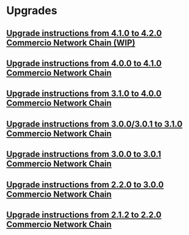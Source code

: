 # Upgrades

## [Upgrade instructions from 4.1.0 to 4.2.0 Commercio Network Chain (WIP)](./4.1.0-4.2.0/en/README.md)

## [Upgrade instructions from 4.0.0 to 4.1.0 Commercio Network Chain](./4.0.0-4.1.0/en/README.md)
## [Upgrade instructions from 3.1.0 to 4.0.0 Commercio Network Chain](./3.1.0-4.0.0/en/README.md)

## [Upgrade instructions from 3.0.0/3.0.1 to 3.1.0 Commercio Network Chain](./3.0.0-3.1.0/en/README.md)

## [Upgrade instructions from 3.0.0 to 3.0.1 Commercio Network Chain](./3.0.0-3.0.1/en/README.md)

## [Upgrade instructions from 2.2.0 to 3.0.0 Commercio Network Chain](./2.2.0-3.0.0/en/README.md)


## [Upgrade instructions from 2.1.2 to 2.2.0 Commercio Network Chain](./2.1.2-2.2.0/README.md)
